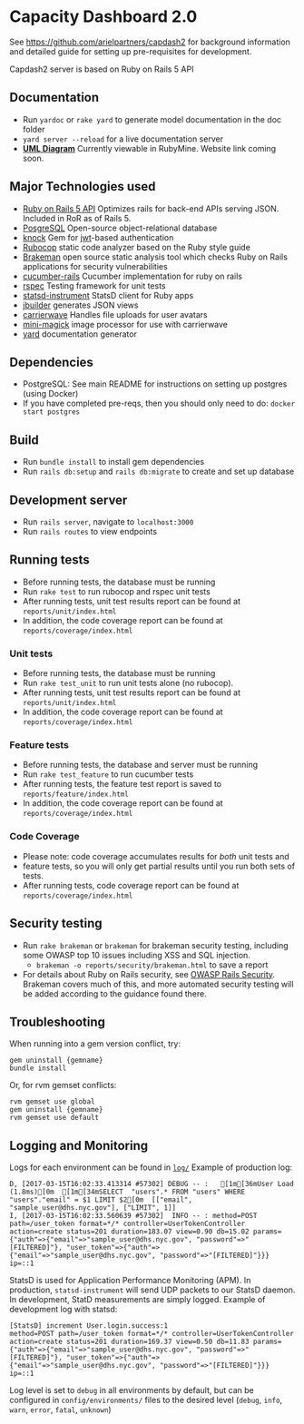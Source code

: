 # Capacity Dashboard 2.0

See https://github.com/arielpartners/capdash2 for background information and detailed guide for setting up pre-requisites for development.

Capdash2 server is based on Ruby on Rails 5 API

## Documentation

  * Run `yardoc` or `rake yard` to generate model documentation in the doc folder
  * `yard server --reload` for a live documentation server
  * [**UML Diagram**](UML-Diagram.uml) Currently viewable in RubyMine.  Website link coming soon.

## Major Technologies used

  * [Ruby on Rails 5 API](http://edgeguides.rubyonrails.org/api_app.html) Optimizes rails for back-end APIs serving JSON. Included in RoR as of Rails 5.
  * [PosgreSQL](https://www.postgresql.org/) Open-source object-relational database
  * [knock](https://github.com/nsarno/knock) Gem for [jwt](https://jwt.io/)-based authentication
  * [Rubocop](https://github.com/bbatsov/rubocop) static code analyzer based on the Ruby style guide
  * [Brakeman](https://github.com/presidentbeef/brakeman) open source static analysis tool which checks Ruby on Rails applications for security vulnerabilities
  * [cucumber-rails](https://github.com/cucumber/cucumber-rails) Cucumber implementation for ruby on rails
  * [rspec](http://rspec.info/) Testing framework for unit tests
  * [statsd-instrument](https://github.com/Shopify/statsd-instrument) StatsD client for Ruby apps
  * [jbuilder](https://github.com/rails/jbuilder) generates JSON views
  * [carrierwave](https://github.com/carrierwaveuploader/carrierwave) Handles file uploads for user avatars
  * [mini-magick](https://github.com/minimagick/minimagick) image processor for use with carrierwave
  * [yard](http://yardoc.org/) documentation generator

## Dependencies

  * PostgreSQL: See main README for instructions on setting up postgres (using Docker)
  * If you have completed pre-reqs, then you should only need to do: `docker start postgres`

## Build

  * Run `bundle install` to install gem dependencies
  * Run `rails db:setup` and `rails db:migrate` to create and set up database

## Development server

  * Run `rails server`, navigate to `localhost:3000`
  * Run `rails routes` to view endpoints

## Running tests

  * Before running tests, the database must be running
  * Run `rake test` to run rubocop and rspec unit tests
  * After running tests, unit test results report can be found at `reports/unit/index.html`
  * In addition, the code coverage report can be found at `reports/coverage/index.html`

### Unit tests

  * Before running tests, the database must be running
  * Run `rake test_unit` to run unit tests alone (no rubocop).
  * After running tests, unit test results report can be found at `reports/unit/index.html`
  * In addition, the code coverage report can be found at `reports/coverage/index.html`

### Feature tests

  * Before running tests, the database and server must be running
  * Run `rake test_feature` to run cucumber tests
  * After running tests, the feature test report is saved to `reports/feature/index.html`
  * In addition, the code coverage report can be found at `reports/coverage/index.html`

### Code Coverage

  * Please note: code coverage accumulates results for *both* unit tests and
  * feature tests, so you will only get partial results until you run both sets of tests.
  * After running tests, code coverage report can be found at `reports/coverage/index.html`

## Security testing

  * Run `rake brakeman` or `brakeman` for brakeman security testing, including some OWASP top 10 issues including XSS and SQL injection.
    * `brakeman -o reports/security/brakeman.html` to save a report
  * For details about Ruby on Rails security, see [OWASP Rails Security](https://www.owasp.org/images/8/89/Rails_Security_2.pdf). Brakeman covers much of this, and more automated security testing will be added according to the guidance found there.

## Troubleshooting

When running into a gem version conflict, try:
```
gem uninstall {gemname}
bundle install
```
Or, for rvm gemset conflicts:
```
rvm gemset use global
gem uninstall {gemname}
rvm gemset use default
```

## Logging and Monitoring

Logs for each environment can be found in [`log/`](./log/)
Example of production log:
```
D, [2017-03-15T16:02:33.413314 #57302] DEBUG -- :   [1m[36mUser Load (1.8ms)[0m  [1m[34mSELECT  "users".* FROM "users" WHERE "users"."email" = $1 LIMIT $2[0m  [["email", "sample_user@dhs.nyc.gov"], ["LIMIT", 1]]
I, [2017-03-15T16:02:33.560639 #57302]  INFO -- : method=POST path=/user_token format=*/* controller=UserTokenController action=create status=201 duration=183.07 view=0.90 db=15.02 params={"auth"=>{"email"=>"sample_user@dhs.nyc.gov", "password"=>"[FILTERED]"}, "user_token"=>{"auth"=>{"email"=>"sample_user@dhs.nyc.gov", "password"=>"[FILTERED]"}}} ip=::1
```
StatsD is used for Application Performance Monitoring (APM). In production, `statsd-instrument` will send UDP packets to our StatsD daemon. In development, StatD measurements are simply logged.
Example of development log with statsd:
```
[StatsD] increment User.login.success:1
method=POST path=/user_token format=*/* controller=UserTokenController action=create status=201 duration=169.37 view=0.50 db=11.83 params={"auth"=>{"email"=>"sample_user@dhs.nyc.gov", "password"=>"[FILTERED]"}, "user_token"=>{"auth"=>{"email"=>"sample_user@dhs.nyc.gov", "password"=>"[FILTERED]"}}} ip=::1
```
Log level is set to `debug` in all environments by default, but can be configured in `config/environments/` files to the desired level (`debug`, `info`, `warn`, `error`, `fatal`, `unknown`)
